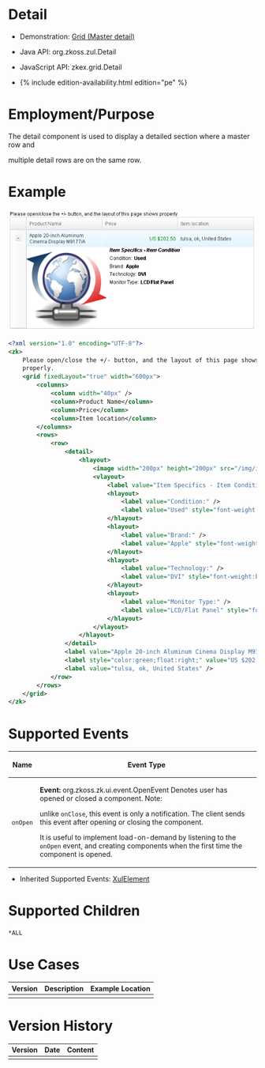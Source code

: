 

# Detail

- Demonstration: [Grid (Master
  detail)](http://www.zkoss.org/zkdemo/grid/master_detail)
- Java API: <javadoc>org.zkoss.zul.Detail</javadoc>
- JavaScript API: <javadoc directory="jsdoc">zkex.grid.Detail</javadoc>

- {% include edition-availability.html edition="pe" %}

# Employment/Purpose

The detail component is used to display a detailed section where a
master row and

multiple detail rows are on the same row.

# Example

![](/zk_component_ref/images/detail.png)

```xml
<?xml version="1.0" encoding="UTF-8"?>
<zk>
    Please open/close the +/- button, and the layout of this page shows
    properly.
    <grid fixedLayout="true" width="600px">
        <columns>
            <column width="40px" />
            <column>Product Name</column>
            <column>Price</column>
            <column>Item location</column>
        </columns>
        <rows>
            <row>
                <detail>
                    <hlayout>
                        <image width="200px" height="200px" src="/img/icon_update.png" />
                        <vlayout>
                            <label value="Item Specifics - Item Condition    " style="font-weight:bold;font-style: italic;" />
                            <hlayout>
                                <label value="Condition:" />
                                <label value="Used" style="font-weight:bold;" />
                            </hlayout>
                            <hlayout>
                                <label value="Brand:" />
                                <label value="Apple" style="font-weight:bold;" />
                            </hlayout>
                            <hlayout>
                                <label value="Technology:" />
                                <label value="DVI" style="font-weight:bold;" />
                            </hlayout>
                            <hlayout>
                                <label value="Monitor Type:" />
                                <label value="LCD/Flat Panel" style="font-weight:bold;" />
                            </hlayout>
                        </vlayout>
                    </hlayout>
                </detail>
                <label value="Apple 20-inch Aluminum Cinema Display M9177/A" />
                <label style="color:green;float:right;" value="US $202.50" />
                <label value="tulsa, ok, United States" />
            </row>
        </rows>
    </grid>
</zk>
```

# Supported Events

<table>
<thead>
<tr class="header">
<th><center>
<p>Name</p>
</center></th>
<th><center>
<p>Event Type</p>
</center></th>
</tr>
</thead>
<tbody>
<tr class="odd">
<td><center>
<p><code>onOpen</code></p>
</center></td>
<td><p><strong>Event:</strong>
<javadoc>org.zkoss.zk.ui.event.OpenEvent</javadoc> Denotes user has
opened or closed a component. Note:</p>
<p>unlike <code>onClose</code>, this event is only a notification. The
client sends this event after opening or closing the component.</p>
<p>It is useful to implement load-on-demand by listening to the
<code>onOpen</code> event, and creating components when the first time
the component is opened.</p></td>
</tr>
</tbody>
</table>

- Inherited Supported Events: [
  XulElement]({{site.baseurl}}/zk_component_ref/base_components/xulelement#Supported_Events)

# Supported Children

`*ALL`

# Use Cases

| Version | Description | Example Location |
|---------|-------------|------------------|
|         |             |                  |

# Version History



| Version | Date | Content |
|---------|------|---------|
|         |      |         |


